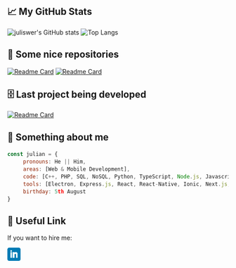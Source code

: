## &#x1f4c8; My GitHub Stats
![juliswer's GitHub stats](https://github-readme-stats.vercel.app/api?username=juliswer&show_icons=true&theme=react)
![Top Langs](https://github-readme-stats.vercel.app/api/top-langs/?username=juliswer&layout=compact&theme=react)
## 💬 Some nice repositories
[![Readme Card](https://github-readme-stats.vercel.app/api/pin/?username=juliswer&repo=random-pages&theme=react)](https://github.com/juliswer/random-pages.git)
[![Readme Card](https://github-readme-stats.vercel.app/api/pin/?username=juliswer&repo=Learning&theme=react)](https://github.com/juliswer/Learning.git)
## 🗄️ Last project being developed
[![Readme Card](https://github-readme-stats.vercel.app/api/pin/?username=juliswer&repo=memories-project-mern&theme=react)](https://github.com/juliswer/memories-project-mern.git)


## 💬 Something about me
```js
const julian = {
     pronouns: He || Him,
     areas: [Web & Mobile Development],
     code: [C++, PHP, SQL, NoSQL, Python, TypeScript, Node.js, Javascript, CSS & HTML],
     tools: [Electron, Express.js, React, React-Native, Ionic, Next.js, jQuery, Vue, Styled-components, Material-ui, Angular, Bootstrap, SaaS],
     birthday: 5th August
}
```
## 📇 Useful Link

<p align='center'>
     <p>If you want to hire me:</p>
<a target="_blank" href="https://www.linkedin.com/in/julian-swerdlin/"><img height="30" src="https://github.com/Raagh/Raagh/raw/master/linkedin.png?raw=true" alt="Linkedin logo"></a>&nbsp;&nbsp;
</p>
